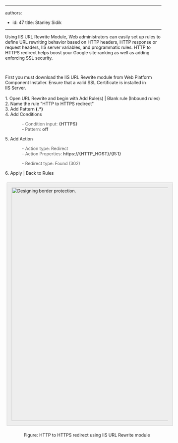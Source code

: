 

---
authors:
  - id: 47
    title: Stanley Sidik
---




<span class='intro'> ​Using IIS URL Rewrite Module, Web administrators can easily set up rules to define URL rewriting behavior based on HTTP headers, HTTP response or request headers, IIS server variables, and programmatic rules.​​​ HTTP to HTTPS redirect helps boost&#160;your Google site ranking as well as adding enforcing SSL&#160;security.<br><div><br></div> </span>

<div>​First you must download the IIS URL Rewrite module from Web Platform Component Installer. Ensure that a valid&#160;SSL Certificate is installed in IIS&#160;Server​.&#160;<br></div><div><br></div><div>1. Open URL Rewrite and begin with Add Rule(s) | Blank rule (Inbound rules)<br></div><div>2. Name the rule &quot;HTTP to HTTPS redirect&quot;<br></div><div>3. Add Pattern&#160;<strong>​(.*)</strong><br></div><div>​4. Add Conditions</div><blockquote style="margin-left&#58;40px;border&#58;none;"><div>​- Condition input&#58;&#160;<strong>​&#123;HTTPS&#125;</strong><br></div><div><strong>-&#160;</strong>Pattern&#58;&#160;<strong>off</strong></div></blockquote>​5.&#160;Add Action<div><blockquote style="margin-left&#58;40px;border&#58;none;"><div>- Action type&#58; Redirect<br></div><div>- Action Properties&#58;&#160;<strong>https&#58;//&#123;HTTP_HOST&#125;/&#123;R&#58;1&#125;</strong><br></div></blockquote></div><blockquote style="margin-left&#58;40px;border&#58;none;">- Redirect type&#58; Found (302)</blockquote>​6. Apply | Back to Rules<div><div><br></div><div></div><div><dt style="border&#58;none;"><img alt="Designing border protection." src="/SiteAssets/do-you-use-url-rewrite-to-redirect-http-to-https/IISURLRewrite.jpg" class="ms-rte-paste-setimagesize" style="margin&#58;5px;padding&#58;15px;border&#58;1px solid #cccccc;width&#58;750px;background&#58;#eeeeee;" />&#160;<br></dt><dd style="padding-left&#58;20px;border&#58;none;line-height&#58;16px;background-attachment&#58;initial;background-size&#58;initial;background-origin&#58;initial;background-clip&#58;initial;background-position&#58;initial;background-repeat&#58;no-repeat;">Figure&#58; HTTP to HTTPS redirect using IIS URL Rewrite module<br>​<br></dd></div></div><p><br></p>


